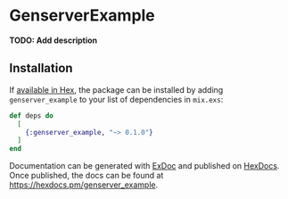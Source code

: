 # GenserverExample

**TODO: Add description**

## Installation

If [available in Hex](https://hex.pm/docs/publish), the package can be installed
by adding `genserver_example` to your list of dependencies in `mix.exs`:

```elixir
def deps do
  [
    {:genserver_example, "~> 0.1.0"}
  ]
end
```

Documentation can be generated with [ExDoc](https://github.com/elixir-lang/ex_doc)
and published on [HexDocs](https://hexdocs.pm). Once published, the docs can
be found at <https://hexdocs.pm/genserver_example>.

